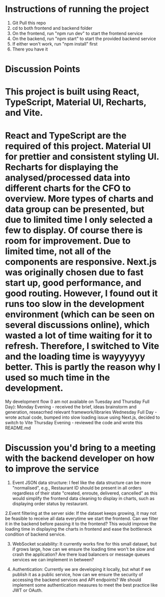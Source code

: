 # Instructions of running the project
1. Git Pull this repo
2. cd to both frontend and backend folder
3. On the frontend, run "npm run dev" to start the frontend service
4. On the backend, run "npm start" to start the provided backend service
5. If either won't work, run "npm install" first
6. There you have it

# Discussion Points
This project is built using React, TypeScript, Material UI, Recharts, and Vite. 
=================================================================================
React and TypeScript are the required of this project. 
Material UI for prettier and consistent styling UI.
Recharts for displaying the analysed/processed data into different charts for the CFO to overview. More types of charts and data group can be presented, but due to limited time I only selected a few to display. Of course there is room for improvement. 
Due to limited time, not all of the components are responsive. 
Next.js was originally chosen due to fast start up, good performance, and good routing. However, I found out it runs too slow in the development environment (which can be seen on several discussions online), which wasted a lot of time waiting for it to refresh. Therefore, I switched to Vite and the loading time is wayyyyyy better. This is partly the reason why I used so much time in the development. 
=======================================================================================================
My development flow (I am not available on Tuesday and Thursday Full Day): 
Monday Evening - received the brief, ideas brainstorm and generation, reseacrhed relevant framework/libraries
Wednesday Full Day - wrote actual code, bumped into slow loading issue using Next.js, decided to switch to Vite
Thursday Evening - reviewed the code and wrote this README.md

# Discussion you'd bring to a meeting with the backend developer on how to improve the service
1. Event JSON data structure: I feel like the data structure can be more "normalised", e.g., Restaurant ID should be present in all orders regardless of their state "created, enroute, delivered, cancelled" as this would simplify the frontend data cleaning to display in charts, such as displaying order status by restaurant. 

2.Event filtering at the server side: If the dataset keeps growing, it may not be feasible to receive all data everytime we start the frontend. Can we filter it in the backend before passing it to the frontend? This would improve the loading time in displaying the charts in frontend and ease the bottleneck condition of backend service. 

3. WebSocket scalability: It currently works fine for this small dataset, but if grows large, how can we ensure the loading time won't be slow and crash the application? Are there load balancers or message queues services we can implement in between? 

4. Authentication: Currently we are developing it locally, but what if we publish it as a public service, how can we ensure the security of accessing the backend services and API endpoints? We should implement some authentication measures to meet the best practice like JWT or OAuth. 

